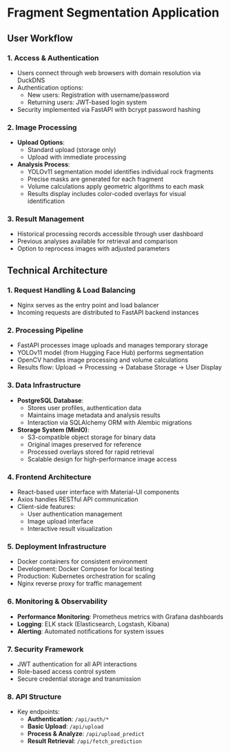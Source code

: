 # Fragment Segmentation Application

## User Workflow

### 1. Access & Authentication
- Users connect through web browsers with domain resolution via DuckDNS
- Authentication options:
    - New users: Registration with username/password
    - Returning users: JWT-based login system
- Security implemented via FastAPI with bcrypt password hashing

### 2. Image Processing
- **Upload Options**:
    - Standard upload (storage only)
    - Upload with immediate processing
- **Analysis Process**:
    - YOLOv11 segmentation model identifies individual rock fragments
    - Precise masks are generated for each fragment
    - Volume calculations apply geometric algorithms to each mask
    - Results display includes color-coded overlays for visual identification

### 3. Result Management
- Historical processing records accessible through user dashboard
- Previous analyses available for retrieval and comparison
- Option to reprocess images with adjusted parameters

## Technical Architecture

### 1. Request Handling & Load Balancing
- Nginx serves as the entry point and load balancer
- Incoming requests are distributed to FastAPI backend instances

### 2. Processing Pipeline
- FastAPI processes image uploads and manages temporary storage
- YOLOv11 model (from Hugging Face Hub) performs segmentation
- OpenCV handles image processing and volume calculations
- Results flow: Upload → Processing → Database Storage → User Display

### 3. Data Infrastructure
- **PostgreSQL Database**:
    - Stores user profiles, authentication data
    - Maintains image metadata and analysis results
    - Interaction via SQLAlchemy ORM with Alembic migrations
- **Storage System (MinIO)**:
    - S3-compatible object storage for binary data
    - Original images preserved for reference
    - Processed overlays stored for rapid retrieval
    - Scalable design for high-performance image access

### 4. Frontend Architecture
- React-based user interface with Material-UI components
- Axios handles RESTful API communication
- Client-side features:
    - User authentication management
    - Image upload interface
    - Interactive result visualization

### 5. Deployment Infrastructure
- Docker containers for consistent environment
- Development: Docker Compose for local testing
- Production: Kubernetes orchestration for scaling
- Nginx reverse proxy for traffic management

### 6. Monitoring & Observability
- **Performance Monitoring**: Prometheus metrics with Grafana dashboards
- **Logging**: ELK stack (Elasticsearch, Logstash, Kibana)
- **Alerting**: Automated notifications for system issues

### 7. Security Framework
- JWT authentication for all API interactions
- Role-based access control system
- Secure credential storage and transmission

### 8. API Structure
- Key endpoints:
    - **Authentication**: `/api/auth/*`
    - **Basic Upload**: `/api/upload`
    - **Process & Analyze**: `/api/upload_predict`
    - **Result Retrieval**: `/api/fetch_prediction`
